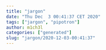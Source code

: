 ```yaml
---
title: "jargon"
date: "Thu Dec  3 00:41:37 CET 2020"
tags: ["jargon", "pipotron"]
author: m1ch3l
categories: ["generated"]
slug: "jargon/2020-12-03-00:41:37"
---
```



